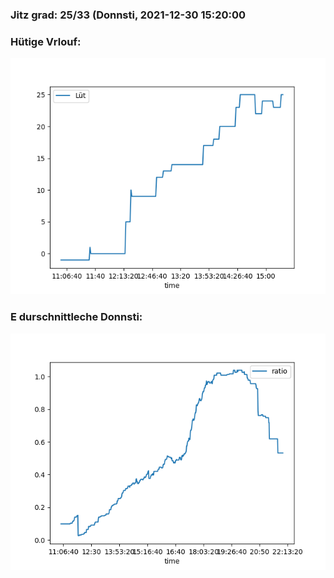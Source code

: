 ### Jitz grad: 25/33 (Donnsti, 2021-12-30 15:20:00

### Hütige Vrlouf:
![Graph](Today.png)

### E durschnittleche Donnsti:
![Graph](Donnsti.png)